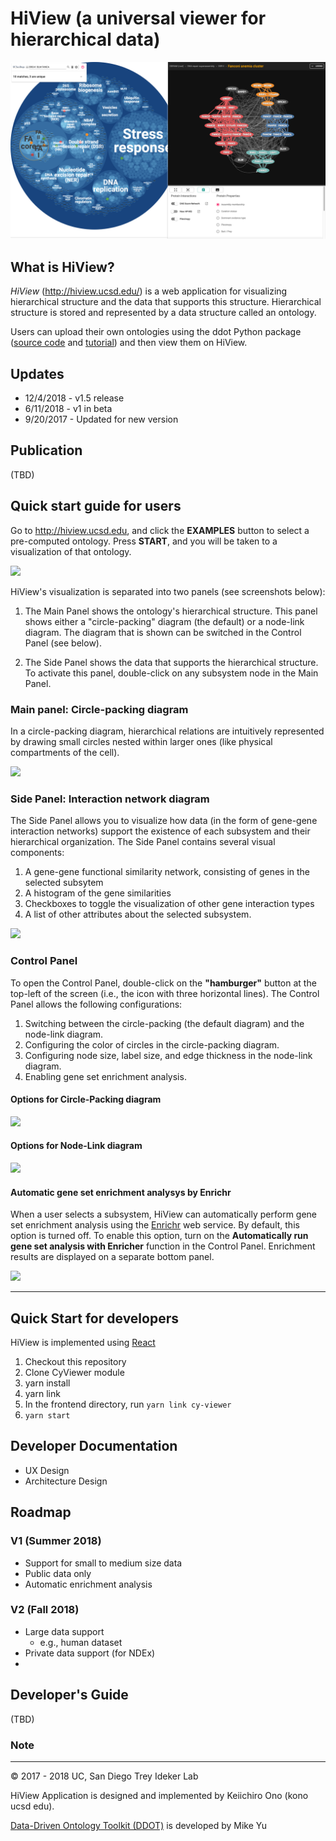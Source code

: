 # HiView (a universal viewer for hierarchical data)
![](https://raw.githubusercontent.com/idekerlab/hiview/master/docs/images/DDRAM_1-0_-_2022-11-13_19-31-38.png)

## What is HiView?
_HiView_ (http://hiview.ucsd.edu/) is a web application for visualizing hierarchical structure and the data that supports this structure. Hierarchical structure is stored and represented by a data structure called an ontology. 

Users can upload their own ontologies using the ddot Python package ([source code](https://github.com/michaelkyu/ddot) and [tutorial](https://github.com/michaelkyu/ddot/blob/master/examples/Tutorial.ipynb)) and then view them on HiView. 

## Updates
* 12/4/2018 - v1.5 release
* 6/11/2018 - v1 in beta
* 9/20/2017 - Updated for new version

## Publication
(TBD)

## Quick start guide for users
Go to http://hiview.ucsd.edu, and click the **EXAMPLES** button to select a pre-computed ontology. Press **START**, and you will be taken to a visualization of that ontology. 

![](https://raw.githubusercontent.com/idekerlab/hiview/master/docs/images/hiview-v15-step1.png)

HiView's visualization is separated into two panels (see screenshots below):

1. The Main Panel shows the ontology's hierarchical structure. This panel shows either a "circle-packing" diagram (the default) or a node-link diagram. The diagram that is shown can be switched in the Control Panel (see below).
   
1. The Side Panel shows the data that supports the hierarchical structure. To activate this panel, double-click on any subsystem node in the Main Panel.

### Main panel: Circle-packing diagram

In a circle-packing diagram, hierarchical relations are intuitively represented by drawing small circles nested within larger ones (like physical compartments of the cell).

![](https://raw.githubusercontent.com/idekerlab/hiview/master/docs/images/hiview-v15-cp.png)

### Side Panel: Interaction network diagram

The Side Panel allows you to visualize how data (in the form of gene-gene interaction networks) support the existence of each subsystem and their hierarchical organization. The Side Panel contains several visual components:

1. A gene-gene functional similarity network, consisting of genes in the selected subsytem
1. A histogram of the gene similarities
1. Checkboxes to toggle the visualization of other gene interaction types
1. A list of other attributes about the selected subsystem.

![](https://raw.githubusercontent.com/idekerlab/hiview/master/docs/images/hiview-v15-networkpanel.png)

### Control Panel

To open the Control Panel, double-click on the **"hamburger"** button at the top-left of the screen (i.e., the icon with three horizontal lines). The Control Panel allows the following configurations:

1. Switching between the circle-packing (the default diagram) and the node-link diagram.
1. Configuring the color of circles in the circle-packing diagram.
1. Configuring node size, label size, and edge thickness in the node-link diagram.
1. Enabling gene set enrichment analysis.

#### Options for Circle-Packing diagram

![](https://raw.githubusercontent.com/idekerlab/hiview/master/docs/images/hiview-v15-control1.png)

#### Options for Node-Link diagram

![](https://raw.githubusercontent.com/idekerlab/hiview/master/docs/images/hiview-v15-control2.png)

#### Automatic gene set enrichment analysys by Enrichr

When a user selects a subsystem, HiView can automatically perform gene set enrichment analysis using the [Enrichr](http://amp.pharm.mssm.edu/Enrichr/) web service.  By default, this option is turned off.  To enable this option, turn on the **Automatically run gene set analysis with Enricher** function in the Control Panel. Enrichment results are displayed on a separate bottom panel.

![](https://raw.githubusercontent.com/idekerlab/hiview/master/docs/images/hiview-v15-enrichment.png)

----

## Quick Start for developers

HiView is implemented using [React](https://reactjs.org/)

1. Checkout this repository
1. Clone CyViewer module
1. yarn install
1. yarn link
1. In the frontend directory, run ```yarn link cy-viewer```
1. ```yarn start```

## Developer Documentation

* UX Design
* Architecture Design

## Roadmap

### V1 (Summer 2018)
* Support for small to medium size data
* Public data only
* Automatic enrichment analysis

### V2 (Fall 2018)
* Large data support
    * e.g., human dataset
* Private data support (for NDEx)
* 


## Developer's Guide
(TBD)

### Note


----
&copy; 2017 - 2018 UC, San Diego Trey Ideker Lab

HiView Application is designed and implemented by Keiichiro Ono (kono ucsd edu).  

[Data-Driven Ontology Toolkit (DDOT)](https://github.com/michaelkyu/ddot) is developed by Mike Yu 

